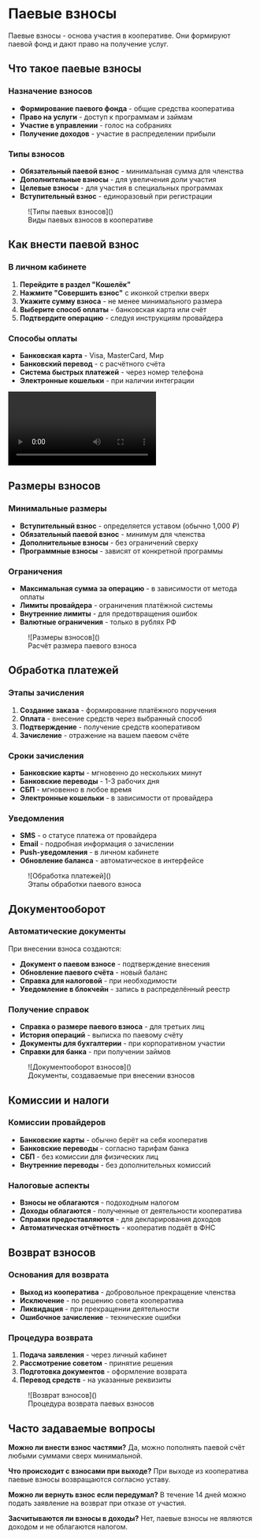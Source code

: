 # Паевые взносы

Паевые взносы - основа участия в кооперативе. Они формируют паевой фонд и дают право на получение услуг.

## Что такое паевые взносы

### Назначение взносов
- **Формирование паевого фонда** - общие средства кооператива
- **Право на услуги** - доступ к программам и займам
- **Участие в управлении** - голос на собраниях
- **Получение доходов** - участие в распределении прибыли

### Типы взносов
- **Обязательный паевой взнос** - минимальная сумма для членства
- **Дополнительные взносы** - для увеличения доли участия
- **Целевые взносы** - для участия в специальных программах
- **Вступительный взнос** - единоразовый при регистрации

<figure markdown="span">
  ![Типы паевых взносов]()<!-- Скриншот: Структура паевых взносов -->
  <figcaption>Виды паевых взносов в кооперативе</figcaption>
</figure>

## Как внести паевой взнос

### В личном кабинете
1. **Перейдите в раздел "Кошелёк"**
2. **Нажмите "Совершить взнос"** с иконкой стрелки вверх
3. **Укажите сумму взноса** - не менее минимального размера
4. **Выберите способ оплаты** - банковская карта или счёт
5. **Подтвердите операцию** - следуя инструкциям провайдера

### Способы оплаты
- **Банковская карта** - Visa, MasterCard, Мир
- **Банковский перевод** - с расчётного счёта
- **Система быстрых платежей** - через номер телефона
- **Электронные кошельки** - при наличии интеграции

<video controls>
  <source src="" type="video/mp4"><!-- Видео: Внесение паевого взноса -->
  Пошаговое пополнение паевого счёта
</video>

## Размеры взносов

### Минимальные размеры
- **Вступительный взнос** - определяется уставом (обычно 1,000 ₽)
- **Обязательный паевой взнос** - минимум для членства
- **Дополнительные взносы** - без ограничений сверху
- **Программные взносы** - зависят от конкретной программы

### Ограничения
- **Максимальная сумма за операцию** - в зависимости от метода оплаты
- **Лимиты провайдера** - ограничения платёжной системы
- **Внутренние лимиты** - для предотвращения ошибок
- **Валютные ограничения** - только в рублях РФ

<figure markdown="span">
  ![Размеры взносов]()<!-- Скриншот: Калькулятор паевых взносов -->
  <figcaption>Расчёт размера паевого взноса</figcaption>
</figure>

## Обработка платежей

### Этапы зачисления
1. **Создание заказа** - формирование платёжного поручения
2. **Оплата** - внесение средств через выбранный способ
3. **Подтверждение** - получение средств кооперативом
4. **Зачисление** - отражение на вашем паевом счёте

### Сроки зачисления
- **Банковские карты** - мгновенно до нескольких минут
- **Банковские переводы** - 1-3 рабочих дня
- **СБП** - мгновенно в любое время
- **Электронные кошельки** - в зависимости от провайдера

### Уведомления
- **SMS** - о статусе платежа от провайдера
- **Email** - подробная информация о зачислении
- **Push-уведомления** - в личном кабинете
- **Обновление баланса** - автоматическое в интерфейсе

<figure markdown="span">
  ![Обработка платежей]()<!-- Скриншот: Статусы обработки взноса -->
  <figcaption>Этапы обработки паевого взноса</figcaption>
</figure>

## Документооборот

### Автоматические документы
При внесении взноса создаются:
- **Документ о паевом взносе** - подтверждение внесения
- **Обновление паевого счёта** - новый баланс
- **Справка для налоговой** - при необходимости
- **Уведомление в блокчейн** - запись в распределённый реестр

### Получение справок
- **Справка о размере паевого взноса** - для третьих лиц
- **История операций** - выписка по паевому счёту
- **Документы для бухгалтерии** - при корпоративном участии
- **Справки для банка** - при получении займов

<figure markdown="span">
  ![Документооборот взносов]()<!-- Скриншот: Документы по паевым взносам -->
  <figcaption>Документы, создаваемые при внесении взносов</figcaption>
</figure>

## Комиссии и налоги

### Комиссии провайдеров
- **Банковские карты** - обычно берёт на себя кооператив
- **Банковские переводы** - согласно тарифам банка
- **СБП** - без комиссии для физических лиц
- **Внутренние переводы** - без дополнительных комиссий

### Налоговые аспекты
- **Взносы не облагаются** - подоходным налогом
- **Доходы облагаются** - полученные от деятельности кооператива
- **Справки предоставляются** - для декларирования доходов
- **Автоматическая отчётность** - кооператив подаёт в ФНС

## Возврат взносов

### Основания для возврата
- **Выход из кооператива** - добровольное прекращение членства
- **Исключение** - по решению совета кооператива
- **Ликвидация** - при прекращении деятельности
- **Ошибочное зачисление** - технические ошибки

### Процедура возврата
1. **Подача заявления** - через личный кабинет
2. **Рассмотрение советом** - принятие решения
3. **Подготовка документов** - оформление возврата
4. **Перевод средств** - на указанные реквизиты

<figure markdown="span">
  ![Возврат взносов]()<!-- Скриншот: Процедура возврата паевых средств -->
  <figcaption>Процедура возврата паевых взносов</figcaption>
</figure>

## Часто задаваемые вопросы

**Можно ли внести взнос частями?**
Да, можно пополнять паевой счёт любыми суммами сверх минимальной.

**Что происходит с взносами при выходе?**
При выходе из кооператива паевые взносы возвращаются согласно уставу.

**Можно ли вернуть взнос если передумал?**
В течение 14 дней можно подать заявление на возврат при отказе от участия.

**Засчитываются ли взносы в доходы?**
Нет, паевые взносы не являются доходом и не облагаются налогом. 